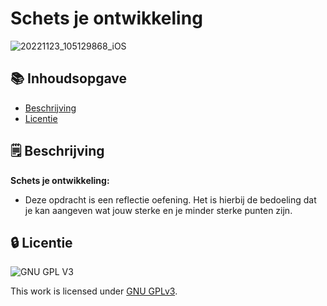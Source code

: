 
# Schets je ontwikkeling

![20221123_105129868_iOS](https://user-images.githubusercontent.com/112856683/203531961-6b6cf66f-9b6c-4210-be8c-b2a881440b8b.jpg)

## 📚 Inhoudsopgave

* [Beschrijving](#beschrijving)
* [Licentie](#licentie)

## 🗒️ Beschrijving
<strong>Schets je ontwikkeling:</strong>
<ul>
<li>Deze opdracht is een reflectie oefening. Het is hierbij de bedoeling dat je kan aangeven wat jouw sterke en je minder sterke punten zijn.</li>
</ul>

## 🔒 Licentie

![GNU GPL V3](https://www.gnu.org/graphics/gplv3-127x51.png)

This work is licensed under [GNU GPLv3](./LICENSE).
